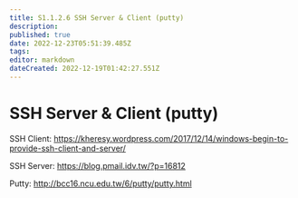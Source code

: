 ```yaml
---
title: S1.1.2.6	SSH Server & Client (putty)
description: 
published: true
date: 2022-12-23T05:51:39.485Z
tags: 
editor: markdown
dateCreated: 2022-12-19T01:42:27.551Z
---
```


# SSH Server & Client (putty)
SSH Client: https://kheresy.wordpress.com/2017/12/14/windows-begin-to-provide-ssh-client-and-server/

SSH Server: https://blog.pmail.idv.tw/?p=16812

Putty: http://bcc16.ncu.edu.tw/6/putty/putty.html
